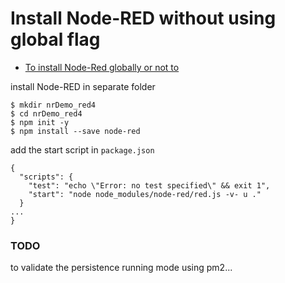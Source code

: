 # Install Node-RED without using global flag

[refer_1]: https://discourse.nodered.org/t/to-install-node-red-globally-or-not-to/216

- [To install Node-Red globally or not to][refer_1]

install Node-RED in separate folder

```
$ mkdir nrDemo_red4
$ cd nrDemo_red4
$ npm init -y
$ npm install --save node-red
```

add the start script in `package.json`

```
{
  "scripts": {
    "test": "echo \"Error: no test specified\" && exit 1",
    "start": "node node_modules/node-red/red.js -v- u ."
  }
...
}
```

### TODO

to validate the persistence running mode using pm2...
